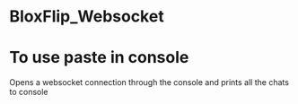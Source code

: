 # BloxFlip_Websocket
# To use paste in console
Opens a websocket connection through the console and prints all the chats to console
